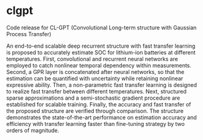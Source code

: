# clgpt
Code release for CL-GPT (Convolutional Long-term structure with Gaussian Process Transfer)

An end-to-end scalable deep recurrent structure with fast transfer learning is proposed to accurately estimate SOC for lithium-ion batteries at different temperatures. First, convolutional and recurrent neural networks are employed to catch nonlinear temporal dependency within measurements. Second, a GPR layer is concatenated after neural networks, so that the estimation can be quantified with uncertainty while retaining nonlinear expressive ability. Then, a non-parametric fast transfer learning is designed to realize fast transfer between different temperatures. Next, structured sparse approximations and a semi-stochastic gradient procedure are established for scalable training. Finally, the accuracy and fast transfer of the proposed structure are verified through comparison. The structure demonstrates the state-of-the-art performance on estimation accuracy and efficiency with transfer learning faster than fine-tuning strategy by two orders of magnitude.
